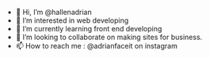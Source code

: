 - 👋 Hi, I’m @hallenadrian
- 👀 I’m interested in web developing
- 🌱 I’m currently learning front end developing
- 💞️ I’m looking to collaborate on making sites for business.
- 📫 How to reach me : @adrianfaceit on instagram
